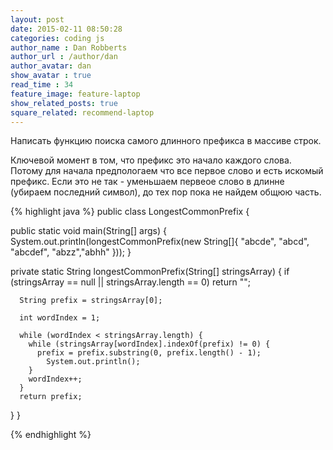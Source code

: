 ```yaml
---
layout: post
date: 2015-02-11 08:50:28
categories: coding js
author_name : Dan Robberts
author_url : /author/dan
author_avatar: dan
show_avatar : true
read_time : 34
feature_image: feature-laptop
show_related_posts: true
square_related: recommend-laptop
---
```


Написать функцию поиска самого длинного префикса в массиве строк.

Ключевой момент в том, что префикс это начало каждого слова.
Потому для начала предпологаем что все первое слово и есть искомый префикс.
Если это не так - уменьшаем первеое слово в длинне (убираем последний символ), до тех пор пока не найдем общюю часть.

{% highlight java %}
public class LongestCommonPrefix {

  public static void main(String[] args) {
    System.out.println(longestCommonPrefix(new String[]{
      "abcde", "abcd", "abcdef", "abzz","abhh"
    }));
  }

  private static String longestCommonPrefix(String[] stringsArray) {
    if (stringsArray == null || stringsArray.length == 0) return "";

      String prefix = stringsArray[0];

      int wordIndex = 1;
      
      while (wordIndex < stringsArray.length) {
        while (stringsArray[wordIndex].indexOf(prefix) != 0) {
          prefix = prefix.substring(0, prefix.length() - 1);
            System.out.println();
        }
        wordIndex++;
      }
      return prefix;
  }
}

{% endhighlight %}
